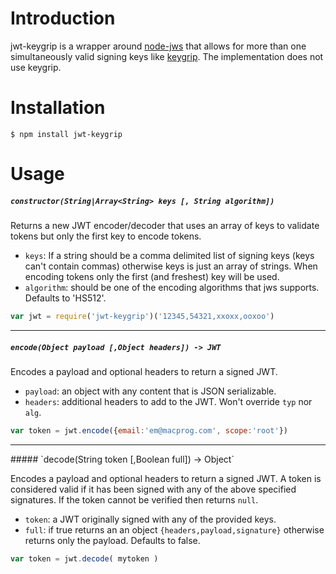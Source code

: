 # Introduction

jwt-keygrip is a wrapper around [node-jws](https://github.com/brianloveswords/node-jws) that allows for more than one simultaneously valid signing keys like [keygrip](https://github.com/crypto-utils/keygrip). The implementation does not use keygrip.

# Installation

	$ npm install jwt-keygrip

# Usage

##### `constructor(String|Array<String> keys [, String algorithm])`

Returns a new JWT encoder/decoder that uses an array of keys to validate tokens but only the first key to encode tokens.

- `keys`: If a string should be a comma delimited list of signing keys (keys can't contain commas) otherwise keys is just an array of strings. When encoding tokens only the first (and freshest) key will be used.
- `algorithm`: should be one of the encoding algorithms that jws supports. Defaults to 'HS512'.

```js
var jwt = require('jwt-keygrip')('12345,54321,xxoxx,ooxoo')
```



<hr>

##### `encode(Object payload [,Object headers]) -> JWT`

Encodes a payload and optional headers to return a signed JWT.

- `payload`: an object with any content that is JSON serializable.
- `headers`: additional headers to add to the JWT. Won't override `typ` nor `alg`.

```js
var token = jwt.encode({email:'em@macprog.com', scope:'root'})
```




<hr>
##### `decode(String token [,Boolean full]) -> Object`

Encodes a payload and optional headers to return a signed JWT. A token is considered valid if it has been signed with any of the above specified signatures. If the token cannot be verified then returns `null`.

- `token`: a JWT originally signed with any of the provided keys.
- `full`: if true returns an an object `{headers,payload,signature}` otherwise returns only the payload. Defaults to false.

```js
var token = jwt.decode( mytoken )
```

